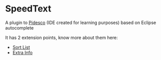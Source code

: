 # SpeedText 
A plugin to [Pidesco](https://github.com/andre-santos-pt/pidesco.git) (IDE created for learning purposes) based on Eclipse autocomplete

It has 2 extension points, know more about them here:
- [Sort List](https://github.com/frpedras/SpeedText/wiki/Extension-point:-Sort-List)
- [Extra Info](https://github.com/frpedras/SpeedText/wiki/Extension-point:-Extra-Info)
	